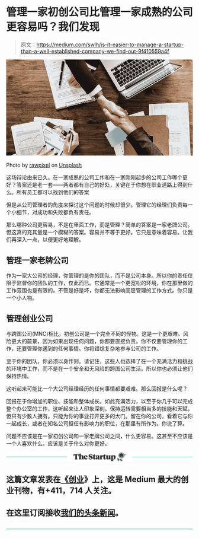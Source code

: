 # 管理一家初创公司比管理一家成熟的公司更容易吗？我们发现

> 原文：<https://medium.com/swlh/is-it-easier-to-manage-a-startup-than-a-well-established-company-we-find-out-9f410559a4f>

![](img/e5b4f5785e648ddfa6f7c7fd3bbd813f.png)

Photo by [rawpixel](https://unsplash.com/photos/cnseVhmbA7k?utm_source=unsplash&utm_medium=referral&utm_content=creditCopyText) on [Unsplash](https://unsplash.com/search/photos/management?utm_source=unsplash&utm_medium=referral&utm_content=creditCopyText)

这场辩论由来已久。在一家成熟的公司工作和在一家刚刚起步的公司工作哪个更好？答案还是老一套——两者都有自己的好处，关键在于你想在职业道路上得到什么。所有员工都可以找到他们的答案

但是从公司管理者的角度来探讨这个问题的时候却很少。管理它的经理们负责每一个小细节，对成功和失败都负有责任。

那么哪种公司更容易，不是在里面工作，而是管理？简单的答案是一家老牌公司。但这真的充其量是一个模糊的答案。容易并不等于更好。它只是意味着容易。让我们再深入一点，以便更好地理解。

## 管理一家老牌公司

作为一家大公司的经理，你管理的是你的团队，而不是公司本身。所以你的责任仅限于监督你的团队的工作，仅此而已。它通常是一个更宽松的环境，你在那里做的工作范围也是有限的。不管是好是坏，你都无法影响高层管理的工作方式。你只是一个小人物。

## 管理创业公司

与跨国公司(MNC)相比，初创公司是一个完全不同的怪物。这是一个更艰难、风险更大的前景，因为如果出现任何问题，你都要直接负责。你不仅要管理你的工作，还要管理你遇到的任何事情。你将错综复杂地参与公司的工作。

至于你的团队，你必须以身作则。请记住，这些人也选择了在一个充满活力和挑战的环境中工作，而不是在一个安全和无风险的跨国公司生活。所以你也必须让他们保持热情。

这听起来可能比一个大公司经理经历的任何事情都要艰难。那么回报是什么呢？

回报在于你增加的职位、技能和整体成长。如此充满活力，以至于你几乎可以完成整个办公室的工作，这听起来让人印象深刻。保持运转需要相当多的技能和天赋，但只有少数人拥有。只能为你的事业打开更多的大门。留在你的公司，看着它与你一起成长，或者在知名公司担任有影响力的职位，在那里有所作为。你说了算。

问题不应该是在一家初创公司和一家老牌公司之间，什么更容易。这甚至不应该是一个人喜欢什么。应该是关于什么对你更好。

[![](img/308a8d84fb9b2fab43d66c117fcc4bb4.png)](https://medium.com/swlh)

## 这篇文章发表在[《创业](https://medium.com/swlh)》上，这是 Medium 最大的创业刊物，有+411，714 人关注。

## 在这里订阅接收[我们的头条新闻](http://growthsupply.com/the-startup-newsletter/)。

[![](img/b0164736ea17a63403e660de5dedf91a.png)](https://medium.com/swlh)